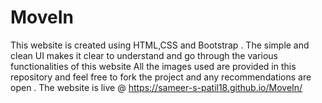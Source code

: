 # MoveIn
This website is created using HTML,CSS and Bootstrap . The simple and clean UI makes it clear to understand and go through the various functionalities of this website 
All the images used are provided in this repository and feel free to fork the project and any recommendations are open .
The website is live @ https://sameer-s-patil18.github.io/MoveIn/

